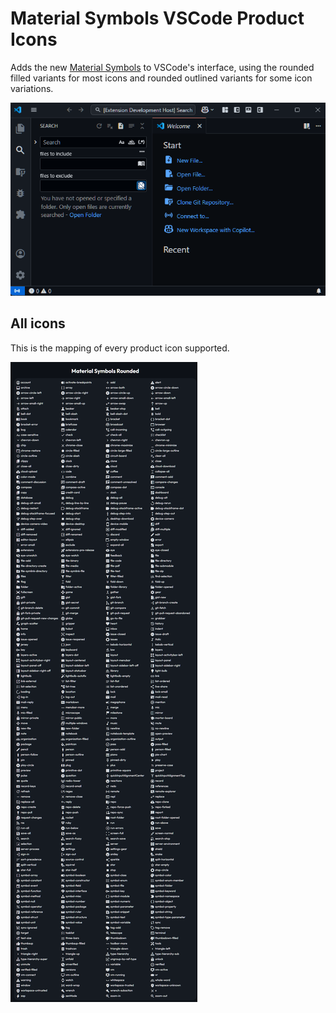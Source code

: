# Material Symbols VSCode Product Icons

Adds the new [Material Symbols](https://fonts.google.com/icons?icon.style=Rounded) to VSCode's interface, using the rounded filled variants for most icons and rounded outlined variants for some icon variations.

![](./theme/rounded-screenshot.png)

## All icons

This is the mapping of every product icon supported.

![](./theme/rounded-sample.png)